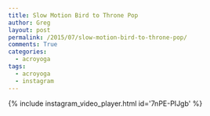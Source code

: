 ```yaml
---
title: Slow Motion Bird to Throne Pop
author: Greg
layout: post
permalink: /2015/07/slow-motion-bird-to-throne-pop/
comments: True
categories:
  - acroyoga
tags:
  - acroyoga
  - instagram
---
```


{% include instagram_video_player.html id='7nPE-PIJgb' %}
